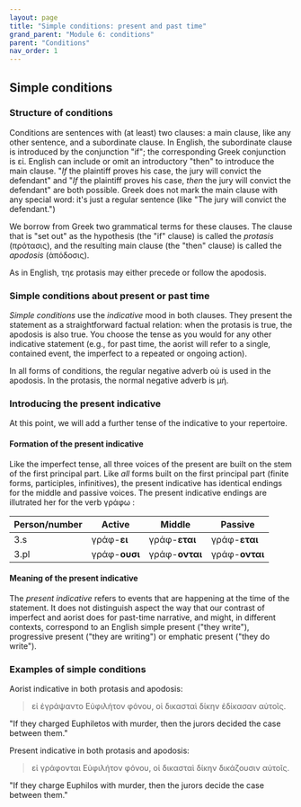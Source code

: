 ```yaml
---
layout: page
title: "Simple conditions: present and past time"
grand_parent: "Module 6: conditions"
parent: "Conditions"
nav_order: 1
---
```



## Simple conditions

### Structure of conditions

Conditions are sentences with (at least) two clauses:  a main clause, like any other sentence, and a subordinate clause.  In English, the subordinate clause is introduced by the conjunction "if"; the corresponding Greek conjunction is εἰ. English can include or omit an introductory "then" to introduce the main clause.  "*If* the plaintiff proves his case, the jury will convict the defendant" and  "*If* the plaintiff proves his case, *then* the jury will convict the defendant" are both possible.  Greek does not mark the main clause with any special word: it's just a regular sentence (like "The jury will convict the defendant.")

We borrow from Greek two grammatical terms for these clauses.  The clause that is "set out" as the hypothesis (the "if" clause) is called the *protasis* (πρότασις), and the resulting main clause (the "then" clause) is called the *apodosis* (ἀπόδοσις).

As in English, τηε protasis may either precede or follow the apodosis.

### Simple conditions about present or past time

*Simple conditions* use the *indicative* mood in both clauses. They present the statement as a straightforward factual relation: when the protasis is true, the apodosis is also true.  You choose the tense as you would for any other indicative statement (e.g., for past time, the aorist will refer to a single, contained event, the imperfect to a repeated or ongoing action).

In all forms of conditions, the regular negative adverb οὐ is used in the apodosis. In the protasis, the normal negative adverb is μή.


### Introducing the present indicative

At this point, we will add a further tense of the indicative to your repertoire.  

#### Formation of the present indicative

Like the imperfect tense, all three voices of the present are built on the stem of the first principal part.  Like *all* forms built on the first principal part (finite forms, participles, infinitives), the present indicative has identical endings for the middle and passive voices.  The present indicative endings are illutrated her for the verb γράφω :


| Person/number | Active | Middle | Passive |
| --- | --- | --- | --- |
| 3.s | γράφ-**ει** | γράφ-**εται** | γράφ-**εται** |
| 3.pl | γράφ-**ουσι** | γράφ-**ονται** | γράφ-**ονται** |


#### Meaning of the present indicative 

The *present indicative* refers to events that are happening at the time of the statement. It does not distinguish aspect the way that our contrast of imperfect and aorist does for past-time narrative, and might, in different contexts, correspond to an English simple present ("they write"), progressive present ("they are writing") or emphatic present ("they do write").

### Examples of simple conditions

Aorist indicative in both protasis and apodosis:

> εἰ ἐγράψαντο Εὐφιλήτον φόνου, οἱ δικασταὶ δίκην ἐδίκασαν αὐτοῖς.

"If they charged Euphiletos with murder, then the jurors decided the case between them."

Present indicative in both protasis and apodosis:


> εἰ γράφονται Εὐφιλήτον φόνου, οἱ δικασταὶ δίκην δικάζουσιν αὐτοῖς.

"If they charge Euphilos with murder, then the jurors decide the case between them."



